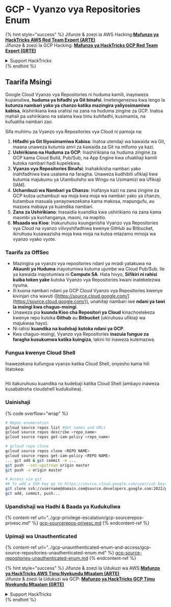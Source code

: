 # GCP - Vyanzo vya Repositories Enum

{% hint style="success" %}
Jifunze & zoezi la AWS Hacking:<img src="/.gitbook/assets/image.png" alt="" data-size="line">[**Mafunzo ya HackTricks AWS Red Team Expert (ARTE)**](https://training.hacktricks.xyz/courses/arte)<img src="/.gitbook/assets/image.png" alt="" data-size="line">\
Jifunze & zoezi la GCP Hacking: <img src="/.gitbook/assets/image (2).png" alt="" data-size="line">[**Mafunzo ya HackTricks GCP Red Team Expert (GRTE)**<img src="/.gitbook/assets/image (2).png" alt="" data-size="line">](https://training.hacktricks.xyz/courses/grte)

<details>

<summary>Support HackTricks</summary>

* Angalia [**mpango wa michango**](https://github.com/sponsors/carlospolop)!
* **Jiunge na** 💬 [**Kikundi cha Discord**](https://discord.gg/hRep4RUj7f) au kikundi cha [**telegram**](https://t.me/peass) au **tufuate** kwenye **Twitter** 🐦 [**@hacktricks\_live**](https://twitter.com/hacktricks\_live)**.**
* **Shiriki mbinu za udukuzi kwa kuwasilisha PRs kwa** [**HackTricks**](https://github.com/carlospolop/hacktricks) na [**HackTricks Cloud**](https://github.com/carlospolop/hacktricks-cloud) github repos.

</details>
{% endhint %}

## Taarifa Msingi <a href="#reviewing-cloud-git-repositories" id="reviewing-cloud-git-repositories"></a>

Google Cloud Vyanzo vya Repositories ni huduma kamili, inayoweza kupanuliwa, **huduma ya hifadhi ya Git binafsi**. Imetengenezwa kwa lengo la **kutunza nambari yako ya chanzo katika mazingira yaliyosimamiwa kabisa**, ikishirikiana kwa urahisi na zana na huduma zingine za GCP. Inatoa mahali pa ushirikiano na salama kwa timu kuhifadhi, kusimamia, na kufuatilia nambari zao.

Sifa muhimu za Vyanzo vya Repositories vya Cloud ni pamoja na:

1. **Hifadhi ya Git Iliyosimamiwa Kabisa**: Inatoa utendaji wa kawaida wa Git, maana unaweza kutumia amri za kawaida za Git na mifumo ya kazi.
2. **Ushirikiano na Huduma za GCP**: Inashirikiana na huduma zingine za GCP kama Cloud Build, Pub/Sub, na App Engine kwa ufuatiliaji kamili kutoka nambari hadi kupelekwa.
3. **Vyanzo vya Repositories Binafsi**: Inahakikisha nambari yako inahifadhiwa kwa usalama na faragha. Unaweza kudhibiti ufikiaji kwa kutumia majukumu ya Utambulisho wa Wingu na Usimamizi wa Ufikiaji (IAM).
4. **Uchambuzi wa Nambari ya Chanzo**: Inafanya kazi na zana zingine za GCP kutoa uchambuzi wa moja kwa moja wa nambari yako ya chanzo, kutambua masuala yanayowezekana kama makosa, mapungufu, au mazoea mabaya ya kuandika nambari.
5. **Zana za Ushirikiano**: Inasaidia kuandika kwa ushirikiano na zana kama maombi ya kuchanganya, maoni, na mapitio.
6. **Msaada wa Kioo**: Inakuruhusu kuunganisha Vyanzo vya Repositories vya Cloud na vyanzo vilivyohifadhiwa kwenye GitHub au Bitbucket, ikiruhusu kusawazisha moja kwa moja na kutoa mtazamo mmoja wa vyanzo vyako vyote.

### Taarifa za OffSec <a href="#reviewing-cloud-git-repositories" id="reviewing-cloud-git-repositories"></a>

* Mazingira ya vyanzo vya repositories ndani ya mradi yatakuwa na **Akaunti ya Huduma** inayotumiwa kutuma ujumbe wa Cloud Pub/Sub. Ile ya kawaida inayotumiwa ni **Compute SA**. Hata hivyo, **Sifikiri ni rahisi kuiba token yake** kutoka Vyanzo vya Repositories kwani inatekelezwa nyuma.
* Ili kuona nambari ndani ya GCP Cloud Vyanzo vya Repositories kwenye kivinjari cha wavuti ([https://source.cloud.google.com/](https://source.cloud.google.com/)), unahitaji nambari iwe **ndani ya tawi la msingi kwa chaguo-msingi**.
* Unaweza pia **kuunda Kioo cha Repositori ya Cloud** kinachoelekeza kwenye repo kutoka **Github** au **Bitbucket** (ukiruhusu ufikiaji wa majukwaa hayo).
* Ni rahisi **kuandika na kudebaji kutoka ndani ya GCP**.
* Kwa chaguo-msingi, Vyanzo vya Repositories **inazuia funguo za faragha kusukumwa katika kuingiza**, lakini hii inaweza kulemazwa.

### Fungua kwenye Cloud Shell

Inawezekana kufungua vyanzo katika Cloud Shell, onyesho kama hili litatokea:

<figure><img src="../../../.gitbook/assets/image (325).png" alt=""><figcaption></figcaption></figure>

Hii itakuruhusu kuandika na kudebaji katika Cloud Shell (ambayo inaweza kusababisha cloudshell kudukuliwa).

### Uainishaji

{% code overflow="wrap" %}
```bash
# Repos enumeration
gcloud source repos list #Get names and URLs
gcloud source repos describe <repo_name>
gcloud source repos get-iam-policy <repo_name>

# gcloud repo clone
gcloud source repos clone <REPO NAME>
gcloud source repos get-iam-policy <REPO NAME>
... git add & git commit -m ...
git push --set-upstream origin master
git push -u origin master

# Access via git
## To add a SSH key go to https://source.cloud.google.com/user/ssh_keys (no gcloud command)
git clone ssh://username@domain.com@source.developers.google.com:2022/p/<proj-name>/r/<repo-name>
git add, commit, push...
```
### Upandishaji wa Hadhi & Baada ya Kudukuliwa

{% content-ref url="../gcp-privilege-escalation/gcp-sourcerepos-privesc.md" %}
[gcp-sourcerepos-privesc.md](../gcp-privilege-escalation/gcp-sourcerepos-privesc.md)
{% endcontent-ref %}

### Upimaji wa Unauthenticated

{% content-ref url="../gcp-unaunthenticated-enum-and-access/gcp-source-repositories-unauthenticated-enum.md" %}
[gcp-source-repositories-unauthenticated-enum.md](../gcp-unaunthenticated-enum-and-access/gcp-source-repositories-unauthenticated-enum.md)
{% endcontent-ref %}

{% hint style="success" %}
Jifunze & zoezi la Udukuzi wa AWS:<img src="/.gitbook/assets/image.png" alt="" data-size="line">[**Mafunzo ya HackTricks AWS Timu Nyekundu Mtaalam (ARTE)**](https://training.hacktricks.xyz/courses/arte)<img src="/.gitbook/assets/image.png" alt="" data-size="line">\
Jifunze & zoezi la Udukuzi wa GCP: <img src="/.gitbook/assets/image (2).png" alt="" data-size="line">[**Mafunzo ya HackTricks GCP Timu Nyekundu Mtaalam (GRTE)**<img src="/.gitbook/assets/image (2).png" alt="" data-size="line">](https://training.hacktricks.xyz/courses/grte)

<details>

<summary>Support HackTricks</summary>

* Angalia [**mpango wa michango**](https://github.com/sponsors/carlospolop)!
* **Jiunge na** 💬 [**Kikundi cha Discord**](https://discord.gg/hRep4RUj7f) au kikundi cha [**telegram**](https://t.me/peass) au **tufuate** kwenye **Twitter** 🐦 [**@hacktricks\_live**](https://twitter.com/hacktricks\_live)**.**
* **Shiriki mbinu za udukuzi kwa kuwasilisha PRs kwa** [**HackTricks**](https://github.com/carlospolop/hacktricks) na [**HackTricks Cloud**](https://github.com/carlospolop/hacktricks-cloud) github repos.

</details>
{% endhint %}
